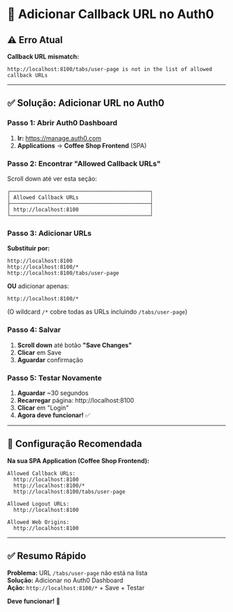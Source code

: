 # 🔧 Adicionar Callback URL no Auth0

## ⚠️ Erro Atual

**Callback URL mismatch:**
```
http://localhost:8100/tabs/user-page is not in the list of allowed callback URLs
```

---

## ✅ Solução: Adicionar URL no Auth0

### Passo 1: Abrir Auth0 Dashboard

1. **Ir:** https://manage.auth0.com
2. **Applications** → **Coffee Shop Frontend** (SPA)

### Passo 2: Encontrar "Allowed Callback URLs"

Scroll down até ver esta seção:
```
┌─────────────────────────────────────────────┐
│ Allowed Callback URLs                       │
├─────────────────────────────────────────────┤
│ http://localhost:8100                       │
└─────────────────────────────────────────────┘
```

### Passo 3: Adicionar URLs

**Substituir por:**

```
http://localhost:8100
http://localhost:8100/*
http://localhost:8100/tabs/user-page
```

**OU** adicionar apenas:
```
http://localhost:8100/*
```

(O wildcard `/*` cobre todas as URLs incluindo `/tabs/user-page`)

### Passo 4: Salvar

1. **Scroll down** até botão **"Save Changes"**
2. **Clicar** em Save
3. **Aguardar** confirmação

### Passo 5: Testar Novamente

1. **Aguardar** ~30 segundos
2. **Recarregar** página: http://localhost:8100
3. **Clicar** em "Login"
4. **Agora deve funcionar!** ✅

---

## 📝 Configuração Recomendada

**Na sua SPA Application (Coffee Shop Frontend):**

```
Allowed Callback URLs:
  http://localhost:8100
  http://localhost:8100/*
  http://localhost:8100/tabs/user-page

Allowed Logout URLs:
  http://localhost:8100

Allowed Web Origins:
  http://localhost:8100
```

---

## ✅ Resumo Rápido

**Problema:** URL `/tabs/user-page` não está na lista  
**Solução:** Adicionar no Auth0 Dashboard  
**Ação:** `http://localhost:8100/*` + Save + Testar

**Deve funcionar!** 🎉

